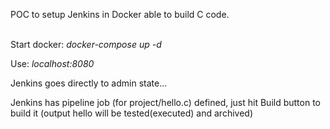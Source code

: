 POC to setup Jenkins in Docker able to build C code.
<br>
<br>

Start docker: *docker-compose up -d*

Use: *localhost:8080*

Jenkins goes directly to admin state...

Jenkins has pipeline job (for project/hello.c) defined, just hit Build button to build it (output hello will be tested(executed) and archived)


